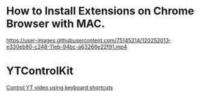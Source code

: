 # How to Install Extensions on Chrome Browser with MAC.
https://user-images.githubusercontent.com/75145214/120252013-e330eb80-c248-11eb-94bc-a63266e22f91.mp4

# YTControlKit
[Control YT video using keyboard shortcuts](https://youtu.be/JmOr2gvKSV4)
